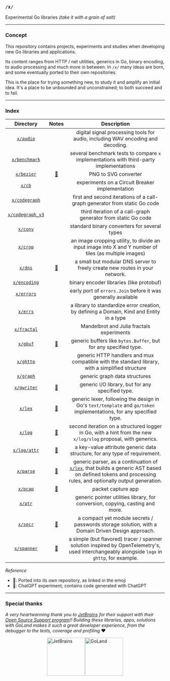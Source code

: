 ### `/x/` 

Experimental Go libraries _(take it with a grain of salt)_

______________

### Concept

This repository contains projects, experiments and studies when developing new Go libraries and applications.

Its content ranges from HTTP / net utilities, generics in Go, binary encoding, to audio processing and much more in between. In `/x/` many ideas are born, and some eventually ported to their own repositories.  

This is the place for trying something new, to study it and amplify an initial idea. It's a place to be unbounded and unconstrained; to both succeed and to fail.


_________

### Index 


|             Directory              |                    Notes                    |                                                                           Description                                                                            |
|:----------------------------------:|:-------------------------------------------:|:----------------------------------------------------------------------------------------------------------------------------------------------------------------:|
|        [`x/audio`](./audio)        |                                             |                                         digital signal processing tools for audio, including WAV encoding and decoding.                                          |
|    [`x/benchmark`](./benchmark)    |                                             |                                     several benchmark tests to compare `x` implementations with third-party implementations                                      |
|       [`x/bezier`](./bezier)       |       [🤖](https://chat.openai.com/)        |                                                                       PNG to SVG converter                                                                       |
|           [`x/cb`](./cb)           |                                             |                                                         experiments on a Circuit Breaker implementation                                                          |
|    [`x/codegraph`](./codegraph)    |                                             |                                            first and second iterations of a call-graph generator from static Go code                                             |
| [`x/codegraph_v3`](./codegraph_v3) |                                             |                                                  third iteration of a call-graph generator from static Go code                                                   |
|         [`x/conv`](./conv)         |                                             |                                                           standard binary converters for several types                                                           |
|         [`x/crop`](./crop)         |                                             |                              an image cropping utility, to divide an input image into X and Y number of tiles (as multiple images)                               |
|          [`x/dns`](./dns)          |   [🚀](https://github.com/zalgonoise/dns)   |                                           a small but modular DNS server to freely create new routes in your network.                                            |
|     [`x/encoding`](./encoding)     |                                             |                                                             binary encoder libraries (like protobuf)                                                             |
|       [`x/errors`](./errors)       |                                             |                                                  early port of `errors.Join` before it was generally available                                                   |
|         [`x/errs`](./errs)         |                                             |                                     a library to standardize error creation, by defining a Domain, Kind and Entity in a type                                     |
|      [`x/fractal`](./fractal)      |                                             |                                                            Mandelbrot and Julia fractals experiments                                                             |
|         [`x/gbuf`](./gbuf)         |  [🚀](https://github.com/zalgonoise/gbuf)   |                                                 generic buffers like `bytes.Buffer`, but for any specified type.                                                 |
|        [`x/ghttp`](./ghttp)        |                                             |                                 generic HTTP handlers and mux compatible with the standard library, with a simplified structure                                  |
|        [`x/graph`](./graph)        |                                             |                                                                  generic graph data structures                                                                   |
|      [`x/gwriter`](./gwriter)      |   [🚀](https://github.com/zalgonoise/gio)   |                                                         generic I/O library, but for any specified type.                                                         |
|          [`x/lex`](./lex)          |   [🚀](https://github.com/zalgonoise/lex)   |                       generic lexer, following the design in Go's `text/template` and `go/token` implementations, for any specified type.                        |
|          [`x/log`](./log)          |  [🚀](https://github.com/zalgonoise/logx)   |                          second iteration on a structured logger in Go, with a hint from the new `x/log/slog` proposal, with generics.                           |
|     [`x/log/attr`](./log/attr)     |  [🚀](https://github.com/zalgonoise/attr)   |                                            a key-value attribute generic data structure, for any type of requirement.                                            |
|        [`x/parse`](./parse)        |  [🚀](https://github.com/zalgonoise/parse)  | generic parser, as a continuation of [`x/lex`](./lex), that builds a generic AST based on defined tokens and processing rules, and optionally output generation. |
|         [`x/pcap`](./pcap)         |       [🤖](https://chat.openai.com/)        |                                                                        packet capture app                                                                        |
|          [`x/ptr`](./ptr)          |                                             |                                          generic pointer utilities library, for conversion, copying, casting and more.                                           |
|         [`x/secr`](./secr)         | [🚀](https://github.com/zalgonoise/cloaki)  |                                 a compact yet module secrets / passwords storage solution, with a Domain Driven Design approach.                                 |
|      [`x/spanner`](./spanner)      | [🚀](https://github.com/zalgonoise/spanner) |          a simple (but flavored) tracer / spanner solution inspired by OpenTelemetry's, used interchangeably alongside `logx` in `ghttp`, for example.           |


_Reference_

- 🚀: Ported into its own repository, as linked in the emoji 
- 🤖: ChatGPT experiment; contains code generated with ChatGPT
_________


### Special thanks

_A very heartwarming thank you to [JetBrains](https://www.jetbrains.com/) for their support with their [Open Source Support program](https://jb.gg/OpenSourceSupport)!! Building these libraries, apps, solutions with GoLand makes it such a great developer experience, from the debugger to the tests, coverage and profiling_ ❤️

<div style="display: flex; align-items: center; justify-content: center">
    <a href="https://www.jetbrains.com/" title="JetBrains"><img width="120" height="120" title="JetBrains" src="https://resources.jetbrains.com/storage/products/company/brand/logos/jb_beam.png"></a>
    <a href="https://www.jetbrains.com/go" title="GoLand"><img width="120" height="120" title="GoLand" src="https://resources.jetbrains.com/storage/products/company/brand/logos/GoLand_icon.png"></a>
</div>